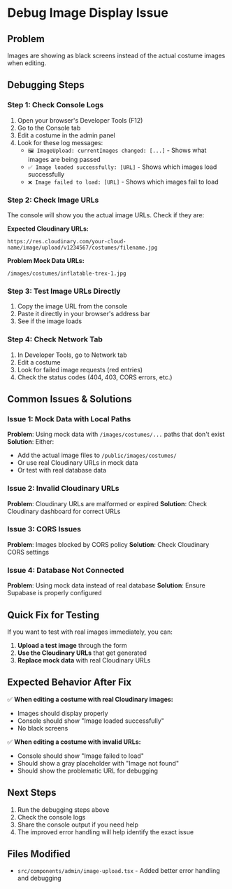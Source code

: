 # Debug Image Display Issue

## Problem
Images are showing as black screens instead of the actual costume images when editing.

## Debugging Steps

### Step 1: Check Console Logs
1. Open your browser's Developer Tools (F12)
2. Go to the Console tab
3. Edit a costume in the admin panel
4. Look for these log messages:
   - `🖼️ ImageUpload: currentImages changed: [...]` - Shows what images are being passed
   - `✅ Image loaded successfully: [URL]` - Shows which images load successfully
   - `❌ Image failed to load: [URL]` - Shows which images fail to load

### Step 2: Check Image URLs
The console will show you the actual image URLs. Check if they are:

**Expected Cloudinary URLs:**
```
https://res.cloudinary.com/your-cloud-name/image/upload/v1234567/costumes/filename.jpg
```

**Problem Mock Data URLs:**
```
/images/costumes/inflatable-trex-1.jpg
```

### Step 3: Test Image URLs Directly
1. Copy the image URL from the console
2. Paste it directly in your browser's address bar
3. See if the image loads

### Step 4: Check Network Tab
1. In Developer Tools, go to Network tab
2. Edit a costume
3. Look for failed image requests (red entries)
4. Check the status codes (404, 403, CORS errors, etc.)

## Common Issues & Solutions

### Issue 1: Mock Data with Local Paths
**Problem**: Using mock data with `/images/costumes/...` paths that don't exist
**Solution**: Either:
- Add the actual image files to `/public/images/costumes/`
- Or use real Cloudinary URLs in mock data
- Or test with real database data

### Issue 2: Invalid Cloudinary URLs
**Problem**: Cloudinary URLs are malformed or expired
**Solution**: Check Cloudinary dashboard for correct URLs

### Issue 3: CORS Issues
**Problem**: Images blocked by CORS policy
**Solution**: Check Cloudinary CORS settings

### Issue 4: Database Not Connected
**Problem**: Using mock data instead of real database
**Solution**: Ensure Supabase is properly configured

## Quick Fix for Testing

If you want to test with real images immediately, you can:

1. **Upload a test image** through the form
2. **Use the Cloudinary URLs** that get generated
3. **Replace mock data** with real Cloudinary URLs

## Expected Behavior After Fix

✅ **When editing a costume with real Cloudinary images:**
- Images should display properly
- Console should show "Image loaded successfully"
- No black screens

✅ **When editing a costume with invalid URLs:**
- Console should show "Image failed to load"
- Should show a gray placeholder with "Image not found"
- Should show the problematic URL for debugging

## Next Steps

1. Run the debugging steps above
2. Check the console logs
3. Share the console output if you need help
4. The improved error handling will help identify the exact issue

## Files Modified
- `src/components/admin/image-upload.tsx` - Added better error handling and debugging
